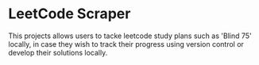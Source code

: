 # LeetCode Scraper 

This projects allows users to tacke leetcode study plans such as 'Blind 75' locally, in case they wish to track their progress using version control or develop their solutions locally. 